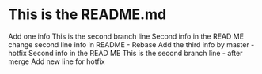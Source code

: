 # This is the README.md
Add one info
This is the second branch line
Second info in the READ ME
change second line info in README - Rebase
Add the third info by master - hotfix
Second info in the READ ME
This is the second branch line - after merge
Add new line for hotfix
